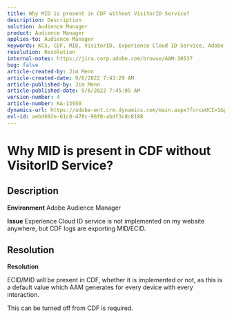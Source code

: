 ```yaml
---
title: Why MID is present in CDF without VisitorID Service?
description: Description
solution: Audience Manager
product: Audience Manager
applies-to: Audience Manager
keywords: KCS, CDF, MID, VisitorID, Experience Cloud ID Service, Adobe Audience Manager, AAM
resolution: Resolution
internal-notes: https://jira.corp.adobe.com/browse/AAM-36537
bug: false
article-created-by: Jim Menn
article-created-date: 9/6/2022 7:43:29 AM
article-published-by: Jim Menn
article-published-date: 9/6/2022 7:45:05 AM
version-number: 4
article-number: KA-13950
dynamics-url: https://adobe-ent.crm.dynamics.com/main.aspx?forceUCI=1&pagetype=entityrecord&etn=knowledgearticle&id=efa85997-b72d-ed11-9db1-0022480866ad
exl-id: aebd692e-61c8-478c-98f0-abdf3c8c8188
---
```

# Why MID is present in CDF without VisitorID Service?

## Description


<b>Environment</b>
 Adobe Audience Manager

<b>Issue</b>
 Experience Cloud ID service is not implemented on my website anywhere, but CDF logs are exporting MID/ECID.


## Resolution


<b>Resolution</b>

ECID/MID will be present in CDF, whether it is implemented or not, as this is a default value which AAM generates for every device with every interaction.

This can be turned off from CDF is required.
